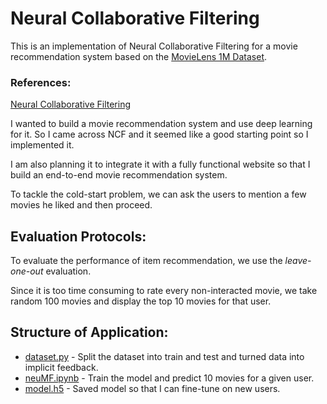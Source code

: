 # Neural Collaborative Filtering

This is an implementation of Neural Collaborative Filtering for a movie recommendation system based on the [MovieLens 1M Dataset](https://grouplens.org/datasets/movielens/).

### References:

[Neural Collaborative Filtering](https://arxiv.org/abs/1708.05031)

I wanted to build a movie recommendation system and use deep learning for it. So I came across NCF and it seemed like a good starting point so I implemented it.

I am also planning it to integrate it with a fully functional website so that I build an end-to-end movie recommendation system.

To tackle the cold-start problem, we can ask the users to mention a few movies he liked and then proceed.

## Evaluation Protocols:

To evaluate the performance of item recommendation, we use the *leave-one-out* evaluation.

Since it is too time consuming to rate every non-interacted movie, we take random 100 movies and display the top 10 movies for that user.

## Structure of Application:

- [dataset.py](dataset.py) - Split the dataset into train and test and turned data into implicit feedback.
- [neuMF.ipynb](model/neuMF.ipynb) - Train the model and predict 10 movies for a given user.
- [model.h5](model.h5) - Saved model so that I can fine-tune on new users.